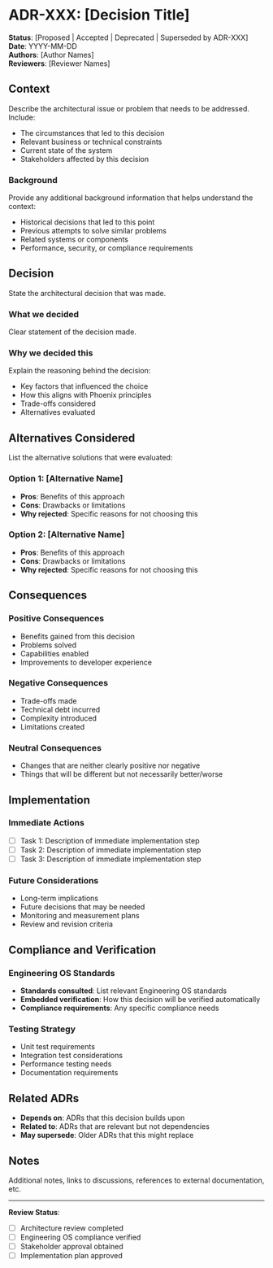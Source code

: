 # ADR-XXX: [Decision Title]

**Status**: [Proposed | Accepted | Deprecated | Superseded by ADR-XXX]  
**Date**: YYYY-MM-DD  
**Authors**: [Author Names]  
**Reviewers**: [Reviewer Names]  

## Context

Describe the architectural issue or problem that needs to be addressed. Include:

- The circumstances that led to this decision
- Relevant business or technical constraints
- Current state of the system
- Stakeholders affected by this decision

### Background

Provide any additional background information that helps understand the context:

- Historical decisions that led to this point
- Previous attempts to solve similar problems
- Related systems or components
- Performance, security, or compliance requirements

## Decision

State the architectural decision that was made.

### What we decided

Clear statement of the decision made.

### Why we decided this

Explain the reasoning behind the decision:

- Key factors that influenced the choice
- How this aligns with Phoenix principles
- Trade-offs considered
- Alternatives evaluated

## Alternatives Considered

List the alternative solutions that were evaluated:

### Option 1: [Alternative Name]
- **Pros**: Benefits of this approach
- **Cons**: Drawbacks or limitations
- **Why rejected**: Specific reasons for not choosing this

### Option 2: [Alternative Name]  
- **Pros**: Benefits of this approach
- **Cons**: Drawbacks or limitations
- **Why rejected**: Specific reasons for not choosing this

## Consequences

### Positive Consequences

- Benefits gained from this decision
- Problems solved
- Capabilities enabled
- Improvements to developer experience

### Negative Consequences

- Trade-offs made
- Technical debt incurred
- Complexity introduced
- Limitations created

### Neutral Consequences

- Changes that are neither clearly positive nor negative
- Things that will be different but not necessarily better/worse

## Implementation

### Immediate Actions

- [ ] Task 1: Description of immediate implementation step
- [ ] Task 2: Description of immediate implementation step
- [ ] Task 3: Description of immediate implementation step

### Future Considerations

- Long-term implications
- Future decisions that may be needed
- Monitoring and measurement plans
- Review and revision criteria

## Compliance and Verification

### Engineering OS Standards

- **Standards consulted**: List relevant Engineering OS standards
- **Embedded verification**: How this decision will be verified automatically
- **Compliance requirements**: Any specific compliance needs

### Testing Strategy

- Unit test requirements
- Integration test considerations
- Performance testing needs
- Documentation requirements

## Related ADRs

- **Depends on**: ADRs that this decision builds upon
- **Related to**: ADRs that are relevant but not dependencies
- **May supersede**: Older ADRs that this might replace

## Notes

Additional notes, links to discussions, references to external documentation, etc.

---

**Review Status**: 
- [ ] Architecture review completed
- [ ] Engineering OS compliance verified
- [ ] Stakeholder approval obtained
- [ ] Implementation plan approved